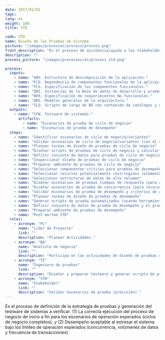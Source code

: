 ```yaml
---
date: 2017/01/01
tags:
lang: es
weight: 100
title: STD

code: STD
name: Diseño de las Pruebas de Sistema
picture: "/images/processes/process/process.png"
front_description: "Es el proceso de asistencia/ayuda a los stakeholders del proyecto durante sus pruebas y aprobación, incluye la corrección de cualquier defecto durante este proceso."
description: ""
process_picture: "/images/processes/es/process_std.png"

process:
  inputs:
    - name: "ABS. Estructura de descomposición de la aplicación."
    - name: "FCD. Dependencia de componentes funcionales de la aplicación."
    - name: "FCS. Especificación de los componentes funcionales."
    - name: "DBI. Instancias de la Base de datos de desarrollo y pruebas"
    - name: "NFR. Especificación de requerimientos No-funcionales."
    - name: "ARS. Modelos generales de la arquitectura."
    - name: "ILD. Scripts de carga de BD con contenido de catálogos y datos iniciales (provistos por el cliente)."
  outputs:
    - name: "STW. Testware de sistemas:"
      artifacts:
        - name: "Escenarios de prueba de ciclo de negocio"
        - name: "Escenarios de prueba de desempeño"
  steps:
    - name: "Identificar escenarios de ciclo de negocio/variantes"
    - name: "Validar escenarios de ciclo de negocio/variantes (con el cliente)"
    - name: "Planear tareas de diseño de pruebas de ciclo de negocio"
    - name: "Diseñar scripts de pruebas de ciclo de negocio y calcular resultados esperados los cuales deben considerar la validacion a los datos de entrada"
    - name: "Definir conjunto de datos para pruebas de ciclo de negocio (sincronizados con sistemas externos) y el grado de seguridad en su administración"
    - name: "Inspeccionar diseño de pruebas de ciclo de negocio"
    - name: "Preparar ambiente de pruebas de ciclo de negocio"
    - name: "Seleccionar componentes criticos para pruebas de desempeño (transaccional y batch)"
    - name: "Seleccionar recursos potencialmente restringidos (elementos de datos, tablas, etc.)"
    - name: "Seleccionar estructuras de datos de alto volumen"
    - name: "Diseñar escenarios de pruebas tiempos de respuesta (para componentes que necesiten alto desempeño con acceso a estructuras de alto volumen) los cuales deben considerar la validacion a los datos de entrada"
    - name: "Diseñar escenarios de prueba de concurrencia (para recursos potencialmente restringidos, interfaces con sistemas externos y concurrencia entre procesos batch y línea) los cuales deben considerar la validacion a los datos de entrada"
    - name: "Validar escenarios de prueba de desempeño y criterios de aceptación (con el cliente)"
    - name: "Planear tareas de diseño de pruebas de desempeño"
    - name: "Generar scripts de prueba automatizados (usando herramientas de prueba de desempeño/estrés)"
    - name: "Definir conjunto de datos de prueba de desempeño y el grado de seguridad en su administración"
    - name: "Preparar ambiente de pruebas de desempeño"
    - name: "Post-mortem STD"
  roles:
    - acronym: "PL"
      name: "Líder de Proyecto"
      link: ""
      description: "Planear Actividades."
    - acronym: "BA"
      name: "Analista de negocio"
      link: ""
      description: "Participa en las actividades de diseño de pruebas de sistema."
    - acronym: "TE"
      name: "Ingeniero de pruebas"
      link: ""
      description: "Diseñar y preparar testware y generar scripts de pruebas de desempeño."
    - acronym: "STH"
      name: "Stakeholder"
      link: ""
      description: "Validar escenarios de prueba (precisión)​."
---
```

Es el proceso de definición de la estrategia de pruebas y generación del testware de sistemas a verificar:
  (1) La correcta ejecución del proceso de negocio de inicio a fin para los escenarios de operación esperados (ciclos de negocio completos), y 
  (2) Desempeño aceptable al estresar el sistema bajo los límites de operación esperados (concurrencia, volúmenes de datos y frecuencia de transacciones)
